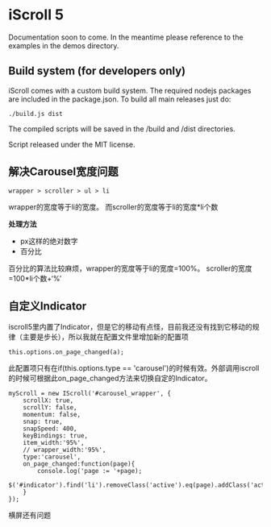 # iScroll 5

Documentation soon to come. In the meantime please reference to the examples in the demos directory.

## Build system (for developers only)

iScroll comes with a custom build system. The required nodejs packages are included in the package.json. To build all main releases just do:

	./build.js dist

The compiled scripts will be saved in the /build and /dist directories.

Script released under the MIT license.


## 解决Carousel宽度问题

```
wrapper > scroller > ul > li
```

wrapper的宽度等于li的宽度。
而scroller的宽度等于li的宽度*li个数

**处理方法**

- px这样的绝对数字
- 百分比

百分比的算法比较麻烦，wrapper的宽度等于li的宽度=100%。
scroller的宽度=100*li个数+‘%’



## 自定义Indicator

iscroll5里内置了Indicator，但是它的移动有点怪，目前我还没有找到它移动的规律（主要是步长），所以我就在配置文件里增加新的配置项

```
this.options.on_page_changed(a);
```

此配置项只有在if(this.options.type == 'carousel')的时候有效。外部调用iscroll的时候可根据此on_page_changed方法来切换自定的Indicator。


```
myScroll = new IScroll('#carousel_wrapper', {
	scrollX: true,
	scrollY: false,
	momentum: false,
	snap: true,
	snapSpeed: 400,
	keyBindings: true,
	item_width:'95%',
	// wrapper_width:'95%',
	type:'carousel',
	on_page_changed:function(page){
		console.log('page := '+page);
		$('#indicator').find('li').removeClass('active').eq(page).addClass('active');
	}
});
```

横屏还有问题